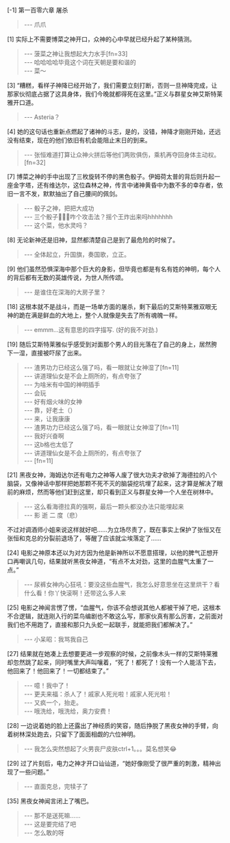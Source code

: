 
[-1] 第一百零六章 屠杀
>--- 爪爪<br>

[1] 实际上不需要博菜之神开口，众神的心中早就已经升起了某种猜测。
>--- 菠菜之神让我想起大力水手[fn=33]<br>
>--- 哈哈哈哈毕竟这个词在天朝是要和谐的<br>
>--- 菜～<br>

[3] “糟糕，看样子神降已经开始了，我们需要立刻打断，否则一旦神降完成，让那家伙彻底占据了这具身体，我们今晚就都得死在这里。”正义与群星女神艾斯特莱雅开口道。
>--- Asteria？<br>

[4] 她的这句话也重新点燃起了诸神的斗志，是的，没错，神降才刚刚开始，还远没有结束，现在的他们依旧有机会能阻止末日的到来。
>--- 张恒难道打算让众神火拼后等他们两败俱伤，乘机再夺回身体主动权。[fn=32]<br>

[7] 博菜之神的手中出现了三枚旋转不停的黑色骰子。伊姆荷太普的背后则升起一座金字塔，还有维达尔，这位森林之神，传言中诸神黄昏中为数不多的幸存者，依旧一言不发，默默抽出了自己腰间的佩剑。
>--- 骰子之神，把把大成功<br>
>--- 三个骰子🎲🎲🎲咋个攻击法？摇个王炸出来吗hhhhhhh<br>
>--- 这个菜，他水灵吗？<br>

[8] 无论新神还是旧神，显然都清楚自己是到了最危险的时候了。
>--- 全体起立，升国旗，奏国歌，立正。<br>

[9] 他们虽然恐惧深海中那个巨大的身影，但毕竟也都是有名有姓的神明，每个人的背后都有无数的英雄传说，为世人所传颂。
>--- 是谁住在深海的大房子里？<br>

[18] 这根本就不是战斗，而是一场单方面的屠杀，剩下最后的艾斯特莱雅双眼无神的跪在满是鲜血的大地上，整个人就像是失去了所有魂魄一样。
>--- emmm...这有意思的四字描写.
(好的我不对劲.)<br>

[19] 随后艾斯特莱雅似乎感受到对面那个男人的目光落在了自己的身上，居然胯下一湿，直接被吓尿了出来。
>--- 渣男功力已经这么强了吗，看一眼就让女神湿了[fn=11]<br>
>--- 讲道理仙女是不会上厕所的，有点夸张了<br>
>--- 为啥米有中国的神明插手<br>
>--- 会玩<br>
>--- 好有烟火味的女神<br>
>--- 靠，好老土（）<br>
>--- 来，让我康康<br>
>--- 渣男功力已经这么强了吗，看一眼就让女神湿了[fn=11]<br>
>--- 我好兴奋啊<br>
>--- 这b格也太低了<br>
>--- 讲道理仙女是不会上厕所的，有点夸张了<br>
>--- [fn=11]<br>

[21] 黑夜女神，海姆达尔还有电力之神等人废了很大功夫才砍掉了海德拉的八个脑袋，又像神话中那样把她那颗不死不灭的脑袋挖坑埋了起来，这才算是解决了眼前的麻烦，然而等他们赶到这里，却只看到正义与群星女神一个人坐在树林中。
>--- 这么看海德拉真的强啊，最后一颗头都没办法只能埋起来<br>
>--- 影 逝 二 度（悲）

不过对调酒师小姐来说这样就好吧……为立场尽责了，既在事实上保护了张恒又在张恒和克总的分裂前退场了，等醒了应该就尘埃落定了……<br>

[24] 电影之神原本还以为对方因为他是新神所以不愿意搭理，以他的脾气正想开口再嘲讽几句，结果就听黑夜女神道，“有点不太对劲，这里的血腥气太重了一点。”
>--- 尿裤女神内心狂吼：要没这些血腥气，我怎么好意思坐在这里烘干？看什么看！你丫快滚啊！还带这么多人来<br>

[25] 电影之神闻言愣了愣，“血腥气，你该不会想说其他人都被干掉了吧，这根本不合逻辑，就连刚入行的菜鸟编剧也不敢这么写，那家伙真有那么厉害，之前面对我们也不用跑了，直接和那只九头蛇一起联手，就能把我们都解决了。”
>--- 小呆昭：我骂我自己<br>

[27] 结果就在她凑上去想要更进一步观察的时候，之前像木头一样的艾斯特莱雅却忽然跳了起来，同时嘴里大声叫嚷着，“死了！都死了！没有一个人能活下去，他回来了！他回来了！一切都结束了。”
>--- 噫！我中了！<br>
>--- 更夫来福：杀人了！戚家人死光啦！戚家人死光啦！<br>
>--- 又疯一个，抬走。<br>
>--- 哦洗给，哦洗给，奥力安费！<br>

[28] 一边说着她的脸上还露出了神经质的笑容，随后挣脱了黑夜女神的手臂，向着树林深处跑去，只留下了面面相觑的六位神明。
>--- 我怎么突然想起了火男丧尸皮肤ctrl+1。。。莫名想笑😂<br>

[29] 过了片刻后，电力之神才开口讪讪道，“她好像刚受了很严重的刺激，精神出现了一些问题。”
>--- 直面克总，完犊子了<br>

[35] 黑夜女神闻言闭上了嘴巴。
>--- 那不是送死嘛……<br>
>--- 这是要完结了吧<br>
>--- 怎么敢的呀<br>
